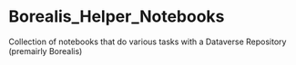 # Borealis_Helper_Notebooks
Collection of notebooks that do various tasks with a Dataverse Repository (premairly Borealis)
